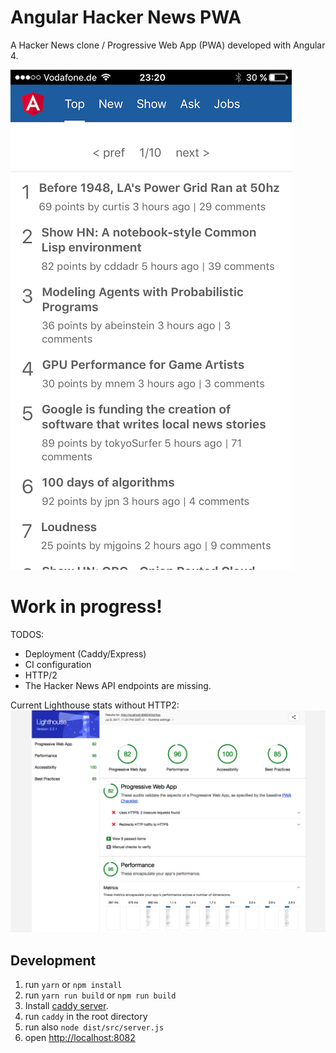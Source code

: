 # Angular Hacker News PWA

A Hacker News clone / Progressive Web App (PWA) developed with Angular 4.

![screenshot](screenshot-iphone.PNG "Screenshot (iPhone/Safari)")

# Work in progress!

TODOS:
* Deployment (Caddy/Express)
* CI configuration
* HTTP/2
* The Hacker News API endpoints are missing.

Current Lighthouse stats without HTTP2:
![lighthouse](lighthouse-stats.png "Lighthouse stats")


## Development

1. run `yarn` or `npm install`
1. run `yarn run build` or `npm run build`
1. Install [caddy server](https://caddyserver.com/).
1. run `caddy` in the root directory
1. run also `node dist/src/server.js`
1. open [http://localhost:8082](http://localhost:8082)
